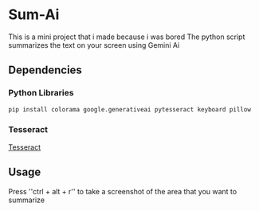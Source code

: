 # Sum-Ai

This is a mini project that i made because i was bored
The python script summarizes the text on your screen using Gemini Ai

## Dependencies

### Python Libraries

```bash
pip install colorama google.generativeai pytesseract keyboard pillow
```

### Tesseract

[Tesseract](https://github.com/tesseract-ocr/tesseract)

## Usage

Press ''ctrl + alt + r'' to take a screenshot of the area that you want to summarize

